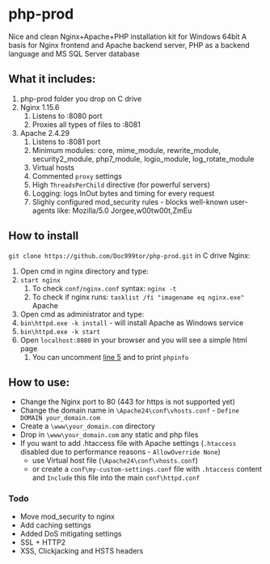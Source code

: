 # php-prod

Nice and clean Nginx+Apache+PHP installation kit for Windows 64bit
A basis for Nginx frontend and Apache backend server, PHP as a backend language and MS SQL Server database

## What it includes:
1. php-prod folder you drop on C drive
2. Nginx 1.15.6
	1. Listens to :8080 port
	2. Proxies all types of files to :8081
3. Apache 2.4.29
    1. Listens to :8081 port
    2. Minimum modules: core, mime_module, rewrite_module, security2_module, php7_module, logio_module, log_rotate_module
    3. Virtual hosts
    4. Commented `proxy` settings
    5. High `ThreadsPerChild` directive (for powerful servers)
    6. Logging: logs InOut bytes and timing for every request
    7. Slighly configured mod_security rules - blocks well-known user-agents like: Mozilla/5.0 Jorgee,w00tw00t,ZmEu


## How to install
`git clone https://github.com/Doc999tor/php-prod.git` in C drive
Nginx:
1. Open cmd in nginx directory and type:
2. `start nginx`
	1. To check `conf/nginx.conf` syntax: `nginx -t`
	2. To check if nginx runs: `tasklist /fi "imagename eq nginx.exe"`
Apache
1. Open cmd as administrator and type:
2. `bin\httpd.exe -k install` - will install Apache as Windows service
3. `bin\httpd.exe -k start`
4. Open `localhost:8080` in your browser and you will see a simple html page
    1. You can uncomment [line 5](https://github.com/Doc999tor/php-prod/blob/2455c6bb419cde5ba6479f36248f8fbf25d7c1fa/Apache24/htdocs/index.php#L5) and to print `phpinfo`

## How to use:
* Change the Nginx port to 80 (443 for https is not supported yet)
* Change the domain name in `\Apache24\conf\vhosts.conf` - `Define DOMAIN your_domain.com`
* Create a `\www\your_domain.com` directory
* Drop in `\www\your_domain.com` any static and php files
* If you want to add .htaccess file with Apache settings (`.htaccess` disabled due to performance reasons - `AllowOverride None`)
    * use Virtual host file (`\Apache24\conf\vhosts.conf`)
    * or create a `conf\my-custom-settings.conf` file with `.htaccess` content and `Include` this file into the main `conf\httpd.conf`

### Todo
* Move mod_security to nginx
* Add caching settings
* Added DoS mitigating settings
* SSL + HTTP2
* XSS, Clickjacking and HSTS headers
